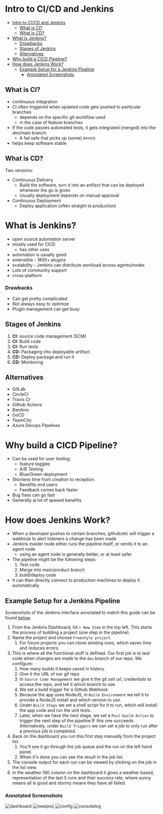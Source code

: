 # Intro to CI/CD and Jenkins
- [Intro to CI/CD and Jenkins](#intro-to-cicd-and-jenkins)
  - [What is CI?](#what-is-ci)
  - [What is CD?](#what-is-cd)
- [What is Jenkins?](#what-is-jenkins)
    - [Drawbacks](#drawbacks)
  - [Stages of Jenkins](#stages-of-jenkins)
  - [Alternatives](#alternatives)
- [Why build a CICD Pipeline?](#why-build-a-cicd-pipeline)
- [How does Jenkins Work?](#how-does-jenkins-work)
  - [Example Setup for a Jenkins Pipeline](#example-setup-for-a-jenkins-pipeline)
    - [Annotated Screenshots](#annotated-screenshots)

## What is CI?
- continuous integration
- CI often triggered when updated code gets pushed to particular branches
  - depends on the specific git workflow used
  - in the case of feature branches
- If the code passes automated tests, it gets integrated (merged) into the dev/main branch.
  - A fail safe that picks up (some) errors
- helps keep software stable

## What is CD?
Two versions:
- Continuous Delivery
  - Build the software, turn it into an artifact that can be deployed whenever the go is given
  - Usually deployment depends on manual approval
- Continuous Deployment
  - Deploy application (often straight to production)

# What is Jenkins?
- open source automation server
- mostly used for CICD
  -  has other uses
-  automation is usually good
-  extensible - 1800+ plugins
-  scalability - Jenkins can distribute workload across agents/nodes
-  Lots of community support
-  cross-platform

### Drawbacks
- Can get pretty complicated
- Not always easy to optimize
- Plugin management can get busy

## Stages of Jenkins
1. **CI:** source code management (SCM)
2. **CI:** Build code
3. **CI:** Run tests
4. **CD:** Packaging into deployable artifact
5. **CD:** Deploy package and run it
6. **CD:** Monitoring

## Alternatives
- GitLab
- CircleCI
- Travis CI
- Github Actions
- Bamboo
- GoCD
- TeamCity
- Azure Devops Pipelines

# Why build a CICD Pipeline?
- Can be used for user testing:
  - feature toggles
  - A/B Testing
  - Blue/Green deployment
- Shortens time from creation to reception.
  - Benefits end users
  - Feedback comes back faster
- Bug fixes can go fast
- Generally al lot of speeed benefits

# How does Jenkins Work?
- When a developer pushes to certain branches, github/etc will trigger a webhook to alert listeners a change has been made
- Jenkins master node either runs the pipeline itself, or sends it to an agent node
  - using an agent node is generally better, or at least safer
- The pipeline might be the following steps:
   1. Test code
   2. Merge into main/product branch
   3. build/deploy code
- It can then directly connect to production machines to deploy it automatically

## Example Setup for a Jenkins Pipeline
Screenshots of the Jenkins interface annotated to match this guide can be found [below](#annotated-screenshots).
1. From the Jenkins Dashboard, hit `+ New Item` in the top left. This starts the process of building a project (one step in the pipeline).
2. Name the project and choose `Freestyle project`.
   1. For future projects you can clone existing ones, which saves time and reduces errors.
3. This is where all the functional stuff is defined. Our first job is to test code when changes are made to the `dev` branch of our repo. We configure:
   1. How many builds it keeps saved in history.
   2. Give it the URL of our git repo
   3. In `Source Code Management` we give it the git ssh url, credentials to access the repo, and tell it which branch to use.
   4. We set a build trigger for a Github Webhook
   5. Because the app uses NodeJS, in `Build Environment` we tell it to provide a NodeJS install and which version to use.
   6. Under `Build Steps` we set a shell script for it to run, which will install the app code and run the unit tests.
   7. Later, when we have the next stage, we set a `Post-build Action` to trigger the next step of the pipeline IF this one succeeds. Alternatively, under `Build Triggers` we can set a job to only run after a previous job is completed.
4. Back on the dashboard you run this first step manually from the project list. 
   1. You'll see it go through the job queue and the run on the left hand panel. 
   2. When it's done you can see the result in the job list.
5. The console output for each run can be viewed by clicking on the job in the list view.
6. In the weather (W) column on the dashboard it gives a weather based, representation of the last 5 runs and their success rate, where sunny means all is good and stormy means they have all failed.

### Annotated Screenshots

![dashboard](img/Jenkins_Dashboard_annotated.png)
![newproj](img/Jenkins_Newproject_annotated.png)
![config](img/Jenkins_Config_annotated.png)
![consolelog](img/Jenkins_Console_Output_annottated.png)